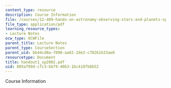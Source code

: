 ```yaml
---
content_type: resource
description: Course Information
file: /courses/12-409-hands-on-astronomy-observing-stars-and-planets-spring-2002/805af99dcfc3bbf940b31bc418fb6b52_handout1_sp2002.pdf
file_type: application/pdf
learning_resource_types:
- Lecture Notes
ocw_type: OCWFile
parent_title: Lecture Notes
parent_type: CourseSection
parent_uid: bb44cd8a-7098-aa62-2de2-c78261b33ae0
resourcetype: Document
title: handout1_sp2002.pdf
uid: 805af99d-cfc3-bbf9-40b3-1bc418fb6b52
---
```

Course Information


